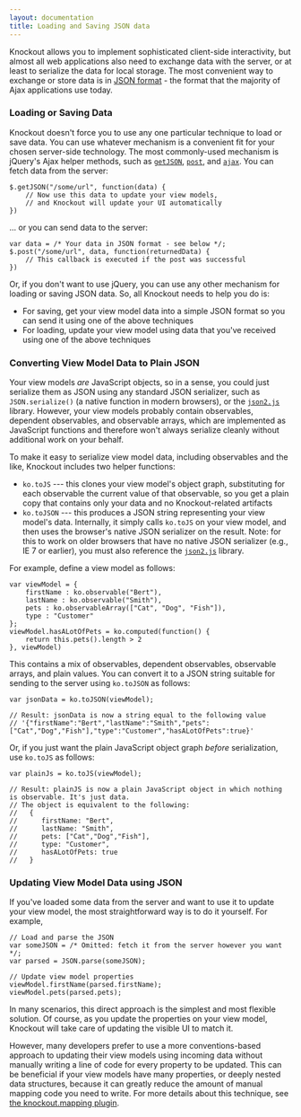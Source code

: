 ```yaml
---
layout: documentation
title: Loading and Saving JSON data
---
```


Knockout allows you to implement sophisticated client-side interactivity, but almost all web applications also need to exchange data with the server, or at least to serialize the data for local storage. The most convenient way to exchange or store data is in [JSON format](http://json.org/) - the format that the majority of Ajax applications use today.

### Loading or Saving Data

Knockout doesn't force you to use any one particular technique to load or save data. You can use whatever mechanism is a convenient fit for your chosen server-side technology. The most commonly-used mechanism is jQuery's Ajax helper methods, such as [`getJSON`](http://api.jquery.com/jQuery.getJSON/), [`post`](http://api.jquery.com/jQuery.post/), and [`ajax`](http://api.jquery.com/jQuery.ajax/). You can fetch data from the server:

    $.getJSON("/some/url", function(data) { 
    	// Now use this data to update your view models, 
    	// and Knockout will update your UI automatically 
    })

... or you can send data to the server:

	var data = /* Your data in JSON format - see below */;
	$.post("/some/url", data, function(returnedData) {
		// This callback is executed if the post was successful		
	})

Or, if you don't want to use jQuery, you can use any other mechanism for loading or saving JSON data. So, all Knockout needs to help you do is:

 * For saving, get your view model data into a simple JSON format so you can send it using one of the above techniques
 * For loading, update your view model using data that you've received using one of the above techniques

### Converting View Model Data to Plain JSON

Your view models *are* JavaScript objects, so in a sense, you could just serialize them as JSON using any standard JSON serializer, such as `JSON.serialize()` (a native function in modern browsers), or the [`json2.js`](https://github.com/douglascrockford/JSON-js/blob/master/json2.js) library. However, your view models probably contain observables, dependent observables, and observable arrays, which are implemented as JavaScript functions and therefore won't always serialize cleanly without additional work on your behalf.

To make it easy to serialize view model data, including observables and the like, Knockout includes two helper functions:

 * `ko.toJS` --- this clones your view model's object graph, substituting for each observable the current value of that observable, so you get a plain copy that contains only your data and no Knockout-related artifacts
 * `ko.toJSON` --- this produces a JSON string representing your view model's data. Internally, it simply calls `ko.toJS` on your view model, and then uses the browser's native JSON serializer on the result. Note: for this to work on older browsers that have no native JSON serializer (e.g., IE 7 or earlier), you must also reference the [`json2.js`](https://github.com/douglascrockford/JSON-js/blob/master/json2.js) library.
 
For example, define a view model as follows:

    var viewModel = {
        firstName : ko.observable("Bert"),
        lastName : ko.observable("Smith"),
        pets : ko.observableArray(["Cat", "Dog", "Fish"]),
        type : "Customer"
    };
    viewModel.hasALotOfPets = ko.computed(function() {
        return this.pets().length > 2
    }, viewModel)
    
This contains a mix of observables, dependent observables, observable arrays, and plain values. You can convert it to a JSON string suitable for sending to the server using `ko.toJSON` as follows:

    var jsonData = ko.toJSON(viewModel);
    
    // Result: jsonData is now a string equal to the following value
    // '{"firstName":"Bert","lastName":"Smith","pets":["Cat","Dog","Fish"],"type":"Customer","hasALotOfPets":true}'

Or, if you just want the plain JavaScript object graph *before* serialization, use `ko.toJS` as follows:

    var plainJs = ko.toJS(viewModel);
    
    // Result: plainJS is now a plain JavaScript object in which nothing is observable. It's just data.
    // The object is equivalent to the following:
    //   {
    //      firstName: "Bert",
    //      lastName: "Smith",
    //      pets: ["Cat","Dog","Fish"],
    //      type: "Customer",
    //      hasALotOfPets: true
    //   }


### Updating View Model Data using JSON 

If you've loaded some data from the server and want to use it to update your view model, the most straightforward way is to do it yourself. For example,

    // Load and parse the JSON
    var someJSON = /* Omitted: fetch it from the server however you want */;
    var parsed = JSON.parse(someJSON);

    // Update view model properties
    viewModel.firstName(parsed.firstName);
    viewModel.pets(parsed.pets);
    
In many scenarios, this direct approach is the simplest and most flexible solution. Of course, as you update the properties on your view model, Knockout will take care of updating the visible UI to match it.

However, many developers prefer to use a more conventions-based approach to updating their view models using incoming data without manually writing a line of code for every property to be updated. This can be beneficial if your view models have many properties, or deeply nested data structures, because it can greatly reduce the amount of manual mapping code you need to write. For more details about this technique, see [the knockout.mapping plugin](plugins-mapping.html).
